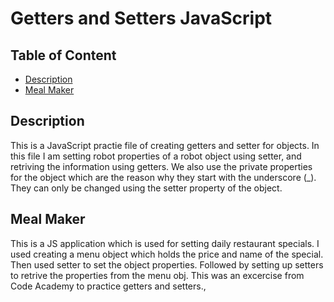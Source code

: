 # Getters and Setters JavaScript

## Table of Content

- [Description](#description)
- [Meal Maker](#meal-maker)

## Description

This is a JavaScript practie file of creating getters and setter for objects. In this file I am setting robot properties of a robot object using setter, and retriving the information using getters. We also use the private properties for the object which are the reason why they start with the underscore (\_). They can only be changed using the setter property of the object.

## Meal Maker

This is a JS application which is used for setting daily restaurant specials. I used creating a menu object which holds the price and name of the special. Then used setter to set the object properties. Followed by setting up setters to retrive the properties from the menu obj. This was an excercise from Code Academy to practice getters and setters.,
